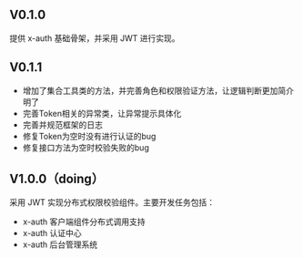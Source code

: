 ## V0.1.0

提供 x-auth 基础骨架，并采用 JWT 进行实现。

## V0.1.1

- 增加了集合工具类的方法，并完善角色和权限验证方法，让逻辑判断更加简介明了
- 完善Token相关的异常类，让异常提示具体化
- 完善并规范框架的日志
- 修复Token为空时没有进行认证的bug
- 修复接口方法为空时校验失败的bug

## V1.0.0（doing）

采用 JWT 实现分布式权限校验组件。主要开发任务包括：

- x-auth 客户端组件分布式调用支持
- x-auth 认证中心
- x-auth 后台管理系统